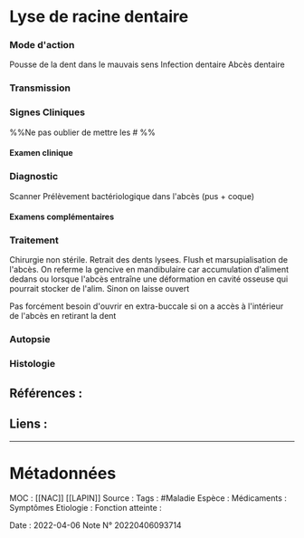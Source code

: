 # Lyse de racine dentaire
### Mode d'action
Pousse de la dent dans le mauvais sens
Infection dentaire 
Abcès dentaire
### Transmission
### Signes Cliniques
%%Ne pas oublier de mettre les # %%
#### Examen clinique
### Diagnostic
Scanner
Prélèvement bactériologique dans l'abcès (pus + coque)
#### Examens complémentaires
### Traitement
Chirurgie non stérile. Retrait des dents lysees. Flush et marsupialisation de l'abcès.
On referme la gencive en mandibulaire car accumulation d'aliment dedans ou lorsque l'abcès entraîne une déformation en cavité osseuse qui pourrait stocker de l'alim. Sinon on laisse ouvert

Pas forcément besoin d'ouvrir en extra-buccale si on a accès à l'intérieur de l'abcès en retirant la dent
### Autopsie
### Histologie

## Références :
>
 

## Liens :



***

# Métadonnées
MOC : [[NAC]] [[LAPIN]]
Source :
Tags : #Maladie 
	Espèce :
	Médicaments :
	Symptômes
	Etiologie :
	Fonction atteinte :
	
Date : 2022-04-06
Note N° 20220406093714